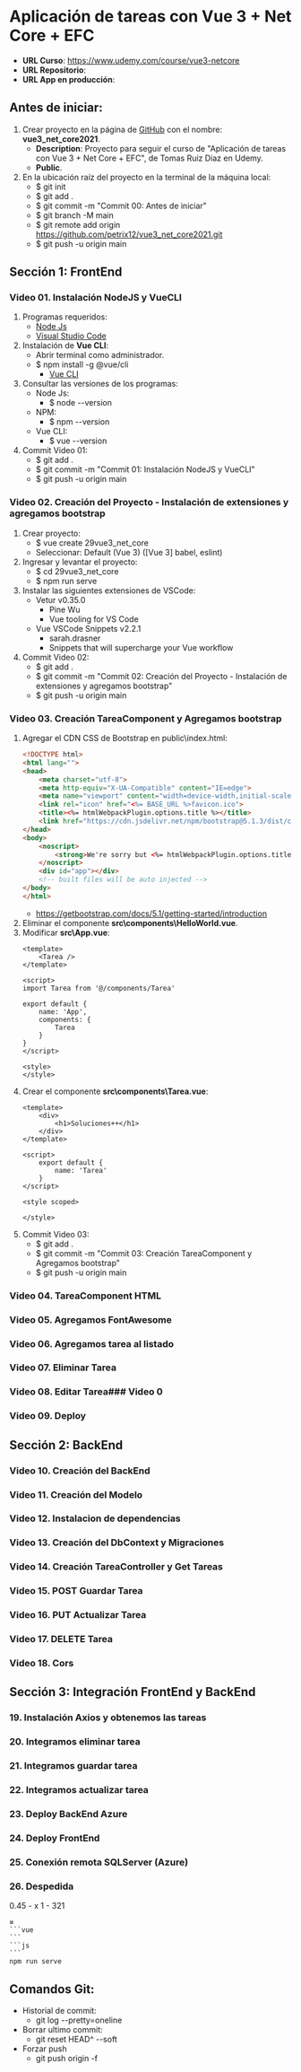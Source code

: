# Aplicación de tareas con Vue 3 + Net Core + EFC
+ **URL Curso**: https://www.udemy.com/course/vue3-netcore
+ **URL Repositorio**: 
+ **URL App en producción**: 

## Antes de iniciar:
1. Crear proyecto en la página de [GitHub](https://github.com) con el nombre: **vue3_net_core2021**.
    + **Description**: Proyecto para seguir el curso de "Aplicación de tareas con Vue 3 + Net Core + EFC", de Tomas Ruiz Diaz en Udemy.
    + **Public**.
2. En la ubicación raíz del proyecto en la terminal de la máquina local:
    + $ git init
    + $ git add .
    + $ git commit -m "Commit 00: Antes de iniciar"
    + $ git branch -M main
    + $ git remote add origin https://github.com/petrix12/vue3_net_core2021.git
    + $ git push -u origin main

## Sección 1: FrontEnd

### Video 01. Instalación NodeJS y VueCLI
1. Programas requeridos:
    + [Node Js](https://nodejs.org)
    + [Visual Studio Code](https://code.visualstudio.com/download)
2. Instalación de **Vue CLI**:
    + Abrir terminal como administrador.
    + $ npm install -g @vue/cli
        + [Vue CLI](https://cli.vuejs.org/guide/installation.html)
3. Consultar las versiones de los programas:
    + Node Js:
        + $ node --version
    + NPM:
        + $ npm --version
    + Vue CLI:
        + $ vue --version
4. Commit Video 01:
    + $ git add .
    + $ git commit -m "Commit 01: Instalación NodeJS y VueCLI"
    + $ git push -u origin main

### Video 02. Creación del Proyecto - Instalación de extensiones y agregamos bootstrap
1. Crear proyecto:
    + $ vue create 29vue3_net_core
    + Seleccionar: Default (Vue 3) ([Vue 3] babel, eslint)
2. Ingresar y levantar el proyecto:
    + $ cd 29vue3_net_core
    + $ npm run serve
3. Instalar las siguientes extensiones de VSCode:
    + Vetur v0.35.0
        + Pine Wu
        + Vue tooling for VS Code
    + Vue VSCode Snippets v2.2.1
        + sarah.drasner
        + Snippets that will supercharge your Vue workflow
4. Commit Video 02:
    + $ git add .
    + $ git commit -m "Commit 02: Creación del Proyecto - Instalación de extensiones y agregamos bootstrap"
    + $ git push -u origin main

### Video 03. Creación TareaComponent y Agregamos bootstrap
1. Agregar el CDN CSS de Bootstrap en public\index.html:
    ```html
    <!DOCTYPE html>
    <html lang="">
    <head>
        <meta charset="utf-8">
        <meta http-equiv="X-UA-Compatible" content="IE=edge">
        <meta name="viewport" content="width=device-width,initial-scale=1.0">
        <link rel="icon" href="<%= BASE_URL %>favicon.ico">
        <title><%= htmlWebpackPlugin.options.title %></title>
        <link href="https://cdn.jsdelivr.net/npm/bootstrap@5.1.3/dist/css/bootstrap.min.css" rel="stylesheet" integrity="sha384-1BmE4kWBq78iYhFldvKuhfTAU6auU8tT94WrHftjDbrCEXSU1oBoqyl2QvZ6jIW3" crossorigin="anonymous">
    </head>
    <body>
        <noscript>
            <strong>We're sorry but <%= htmlWebpackPlugin.options.title %> doesn't work properly without JavaScript enabled. Please enable it to continue.</strong>
        </noscript>
        <div id="app"></div>
        <!-- built files will be auto injected -->
    </body>
    </html>
    ```
    + https://getbootstrap.com/docs/5.1/getting-started/introduction
2. Eliminar el componente **src\components\HelloWorld.vue**.
3. Modificar **src\App.vue**:
    ```vue
    <template>
        <Tarea />
    </template>

    <script>
    import Tarea from '@/components/Tarea'

    export default {
        name: 'App',
        components: {
            Tarea
        }
    }
    </script>

    <style>
    </style>
    ```
4. Crear el componente **src\components\Tarea.vue**:
    ```vue
    <template>
        <div>
            <h1>Soluciones++</h1>
        </div>
    </template>

    <script>
        export default {
            name: 'Tarea'
        }
    </script>

    <style scoped>

    </style>
    ```
5. Commit Video 03:
    + $ git add .
    + $ git commit -m "Commit 03: Creación TareaComponent y Agregamos bootstrap"
    + $ git push -u origin main

### Video 04. TareaComponent HTML



### Video 05. Agregamos FontAwesome
### Video 06. Agregamos tarea al listado
### Video 07. Eliminar Tarea
### Video 08. Editar Tarea### Video 0
### Video 09. Deploy

## Sección 2: BackEnd

### Video 10. Creación del BackEnd
### Video 11. Creación del Modelo
### Video 12. Instalacion de dependencias
### Video 13. Creación del DbContext y Migraciones
### Video 14. Creación TareaController y Get Tareas
### Video 15. POST Guardar Tarea
### Video 16. PUT Actualizar Tarea
### Video 17. DELETE Tarea
### Video 18. Cors

## Sección 3: Integración FrontEnd y BackEnd

### 19. Instalación Axios y obtenemos las tareas
### 20. Integramos eliminar tarea
### 21. Integramos guardar tarea
### 22. Integramos actualizar tarea
### 23. Deploy BackEnd Azure
### 24. Deploy FrontEnd
### 25. Conexión remota SQLServer (Azure)
### 26. Despedida

0.45 - x
1 - 321



    ≡
    ```vue
    ```
    ```js
    ```
    npm run serve

## Comandos Git:
+ Historial de commit:
    + git log --pretty=oneline
+ Borrar ultimo commit:
    + git reset HEAD^ --soft
+ Forzar push
    + git push origin -f
